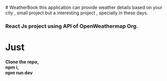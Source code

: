 
#   W e a t h e r B o o k 
this application can provide weather details based on your city , small project but a
interesting project , specially in these days.
<h3>React Js project using API of OpenWeathermap Org.</h3>
<h1> Just</h1>
<h4> Clone the repo, </br>npm i, </br>npm run dev</h4>
  
 
